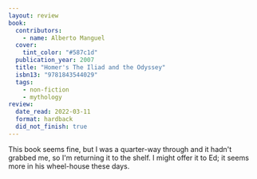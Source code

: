 ```yaml
---
layout: review
book:
  contributors:
    - name: Alberto Manguel
  cover:
    tint_color: "#587c1d"
  publication_year: 2007
  title: "Homer's The Iliad and the Odyssey"
  isbn13: "9781843544029"
  tags:
    - non-fiction
    - mythology
review:
  date_read: 2022-03-11
  format: hardback
  did_not_finish: true
---
```


This book seems fine, but I was a quarter-way through and it hadn't grabbed me, so I'm returning it to the shelf.
I might offer it to Ed; it seems more in his wheel-house these days.

